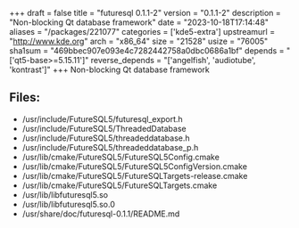 +++
draft = false
title = "futuresql 0.1.1-2"
version = "0.1.1-2"
description = "Non-blocking Qt database framework"
date = "2023-10-18T17:14:48"
aliases = "/packages/221077"
categories = ['kde5-extra']
upstreamurl = "http://www.kde.org"
arch = "x86_64"
size = "21528"
usize = "76005"
sha1sum = "469bbec907e093e4c7282442758a0dbc0686a1bf"
depends = "['qt5-base>=5.15.11']"
reverse_depends = "['angelfish', 'audiotube', 'kontrast']"
+++
Non-blocking Qt database framework

## Files: 
* /usr/include/FutureSQL5/futuresql_export.h
* /usr/include/FutureSQL5/ThreadedDatabase
* /usr/include/FutureSQL5/threadeddatabase.h
* /usr/include/FutureSQL5/threadeddatabase_p.h
* /usr/lib/cmake/FutureSQL5/FutureSQL5Config.cmake
* /usr/lib/cmake/FutureSQL5/FutureSQL5ConfigVersion.cmake
* /usr/lib/cmake/FutureSQL5/FutureSQLTargets-release.cmake
* /usr/lib/cmake/FutureSQL5/FutureSQLTargets.cmake
* /usr/lib/libfuturesql5.so
* /usr/lib/libfuturesql5.so.0
* /usr/share/doc/futuresql-0.1.1/README.md
